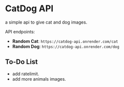 # CatDog API 

a simple api to give cat and dog images.

API endpoints:  
   - **Random Cat**: `https://catdog-api.onrender.com/cat`
   - **Random Dog**: `https://catdog-api.onrender.com/dog`

## To-Do List
- add ratelimit.
- add more animals images.